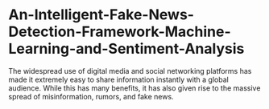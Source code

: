 # An-Intelligent-Fake-News-Detection-Framework-Machine-Learning-and-Sentiment-Analysis
The widespread use of digital media and social networking platforms has made it extremely easy to share information instantly with a global audience. While this has many benefits, it has also given rise to the massive spread of misinformation, rumors, and fake news. 
